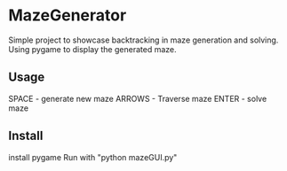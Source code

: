# MazeGenerator
Simple project to showcase backtracking in maze generation and solving.
Using pygame to display the generated maze.

## Usage
SPACE - generate new maze
ARROWS - Traverse maze
ENTER - solve maze

## Install
install pygame
Run with "python mazeGUI.py"
